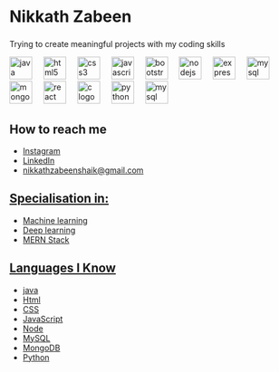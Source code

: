 <h1 align="left">Nikkath Zabeen</h1>


###

<p>Trying to create meaningful projects with my coding skills </p>

<div align="left">
  <img src="https://cdn.jsdelivr.net/gh/devicons/devicon/icons/java/java-original.svg" height="40" alt="java logo"  />
  <img width="12" />
  <img src="https://cdn.jsdelivr.net/gh/devicons/devicon/icons/html5/html5-original.svg" height="40" alt="html5 logo"  />
  <img width="12" />
  <img src="https://cdn.jsdelivr.net/gh/devicons/devicon/icons/css3/css3-original.svg" height="40" alt="css3 logo"  />
  <img width="12" />
  <img src="https://cdn.jsdelivr.net/gh/devicons/devicon/icons/javascript/javascript-original.svg" height="40" alt="javascript logo"  />
  <img width="12" />
  <img src="https://cdn.jsdelivr.net/gh/devicons/devicon/icons/bootstrap/bootstrap-original.svg" height="40" alt="bootstrap logo"  />
  <img width="12" />
  <img src="https://cdn.jsdelivr.net/gh/devicons/devicon/icons/nodejs/nodejs-original.svg" height="40" alt="nodejs logo"  />
  <img width="12" />
  <img src="https://cdn.jsdelivr.net/gh/devicons/devicon/icons/express/express-original.svg" height="40" alt="express logo"  />
  <img width="12" />
  <img src="https://cdn.jsdelivr.net/gh/devicons/devicon/icons/mysql/mysql-original.svg" height="40" alt="mysql logo"  />
  <img width="12" />
  <img src="https://cdn.jsdelivr.net/gh/devicons/devicon/icons/mongodb/mongodb-original.svg" height="40" alt="mongodb logo"  />
  <img width="12" />
  <img src="https://cdn.jsdelivr.net/gh/devicons/devicon/icons/react/react-original.svg" height="40" alt="react logo"  />
  <img width="12" />
  <img src="https://cdn.jsdelivr.net/gh/devicons/devicon/icons/c/c-original.svg" height="40" alt="c logo"  />
  <img width="12" />
  <img src="https://cdn.jsdelivr.net/gh/devicons/devicon/icons/python/python-original.svg" height="40" alt="python logo"  />
   <img width="12" />
  <img src="https://cdn.jsdelivr.net/gh/devicons/devicon/icons/python/python-original.svg" height="40" alt="mysql logo"  />
</div>


###

<h2 align="left">How to reach me</h2>
<ul>
  <li><a href="https://www.instagram.com/nikkath_zabeen/">Instagram</li>
      <li><a href="https://www.linkedin.com/in/nikkath-zabeen-6805332a7/">LinkedIn</li>
        <li><a href="mailto:nikkathzabeenshaik@gmail.com">nikkathzabeenshaik@gmail.com</li>
</ul>

<h2 align="left">Specialisation in:</h2>
<ul>
  <li>Machine learning</li>
  <li>Deep learning</li>
  <li>MERN Stack</li>
</ul>

<h2 align="left">Languages I Know</h2>
<ul>
  <li>java</li>
  <li>Html</li>
  <li>CSS</li>
  <li>JavaScript</li>
  <li>Node</li>
  <li>MySQL</li>
  <li>MongoDB</li>
  <li>Python</li>
</ul>




###

###
